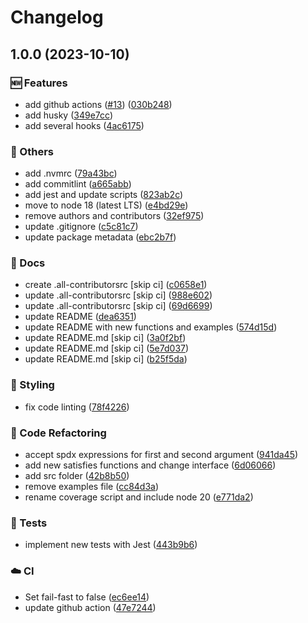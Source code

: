 # Changelog

## 1.0.0 (2023-10-10)


### 🆕 Features

* add github actions ([#13](https://github.com/onebeyond/spdx-license-satisfies/issues/13)) ([030b248](https://github.com/onebeyond/spdx-license-satisfies/commit/030b248c74a5eeb2e4face278e250e9511150e09))
* add husky ([349e7cc](https://github.com/onebeyond/spdx-license-satisfies/commit/349e7cc997b439528ddbebe7911a935e639febb9))
* add several hooks ([4ac6175](https://github.com/onebeyond/spdx-license-satisfies/commit/4ac6175663fe0a0c20251a21c9aa567f89f56bd8))


### 🔧 Others

* add .nvmrc ([79a43bc](https://github.com/onebeyond/spdx-license-satisfies/commit/79a43bc3329806f35fc539501675dc1263100f99))
* add commitlint ([a665abb](https://github.com/onebeyond/spdx-license-satisfies/commit/a665abbe5b6d37035bae58c36fe2a74d6686331c))
* add jest and update scripts ([823ab2c](https://github.com/onebeyond/spdx-license-satisfies/commit/823ab2c6e1c5c32cd876ecd4ed716a345607fbee))
* move to node 18 (latest LTS) ([e4bd29e](https://github.com/onebeyond/spdx-license-satisfies/commit/e4bd29e9024dfae386c89fa8b2f4626dace97b02))
* remove authors and contributors ([32ef975](https://github.com/onebeyond/spdx-license-satisfies/commit/32ef975ecd8da3ff7e68547cc5ee631e3c172496))
* update .gitignore ([c5c81c7](https://github.com/onebeyond/spdx-license-satisfies/commit/c5c81c7a3f990b73c67669b78fee8293939e5d64))
* update package metadata ([ebc2b7f](https://github.com/onebeyond/spdx-license-satisfies/commit/ebc2b7f73cb3ac3290a3b27a461a9495d557c8fc))


### 📝 Docs

* create .all-contributorsrc [skip ci] ([c0658e1](https://github.com/onebeyond/spdx-license-satisfies/commit/c0658e1ccf0470303f9b902caa420b46a35e5556))
* update .all-contributorsrc [skip ci] ([988e602](https://github.com/onebeyond/spdx-license-satisfies/commit/988e60220ab26da105750cd0dd671d6d7b0254b7))
* update .all-contributorsrc [skip ci] ([69d6699](https://github.com/onebeyond/spdx-license-satisfies/commit/69d6699f70377d204a56763c018d0be1b964263a))
* update README ([dea6351](https://github.com/onebeyond/spdx-license-satisfies/commit/dea6351990c0c7db498b62d844d3f93af31f6f1f))
* update README with new functions and examples ([574d15d](https://github.com/onebeyond/spdx-license-satisfies/commit/574d15d4e2ef29fa87135135c32cd895b5b168b8))
* update README.md [skip ci] ([3a0f2bf](https://github.com/onebeyond/spdx-license-satisfies/commit/3a0f2bfd86f7bf94a281374b5152eba6df918c9f))
* update README.md [skip ci] ([5e7d037](https://github.com/onebeyond/spdx-license-satisfies/commit/5e7d03730d669cb5e1c56f1cd8cac5cf2975dee3))
* update README.md [skip ci] ([b25f5da](https://github.com/onebeyond/spdx-license-satisfies/commit/b25f5da336fe8ca189b54f7426d5acd99ed20d6e))


### 🎨 Styling

* fix code linting ([78f4226](https://github.com/onebeyond/spdx-license-satisfies/commit/78f4226f8faef40c676f031873ef52c6f38229c0))


### 🔄 Code Refactoring

* accept spdx expressions for first and second argument ([941da45](https://github.com/onebeyond/spdx-license-satisfies/commit/941da456a58df8ae89ad495250482bb02cf8a7df))
* add new satisfies functions and change interface ([6d06066](https://github.com/onebeyond/spdx-license-satisfies/commit/6d0606604834b01e09531f73cf8356dfa0bd3b81))
* add src folder ([42b8b50](https://github.com/onebeyond/spdx-license-satisfies/commit/42b8b508a10fdc7c8b843c55f5557aa0c8461515))
* remove examples file ([cc84d3a](https://github.com/onebeyond/spdx-license-satisfies/commit/cc84d3afbf86b0f763aa39b6320d4530978b0b73))
* rename coverage script and include node 20 ([e771da2](https://github.com/onebeyond/spdx-license-satisfies/commit/e771da21a26f52bcdea422f7328bac748be47e7f))


### 🔬 Tests

* implement new tests with Jest ([443b9b6](https://github.com/onebeyond/spdx-license-satisfies/commit/443b9b6f568c22f14a3e9d6fb8840a5f6f30896c))


### ☁️ CI

* Set fail-fast to false ([ec6ee14](https://github.com/onebeyond/spdx-license-satisfies/commit/ec6ee14679eb2f02da0cfacfffe6f4c5a9ee183d))
* update github action ([47e7244](https://github.com/onebeyond/spdx-license-satisfies/commit/47e72445dd5cb064dc03bcdf396263ea8fbf3223))
